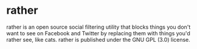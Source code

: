 # rather

rather is an open source social filtering utility that blocks things you don't want to see on Facebook and Twitter by replacing them with things you'd rather see, like cats. rather is published under the GNU GPL (3.0) license. 